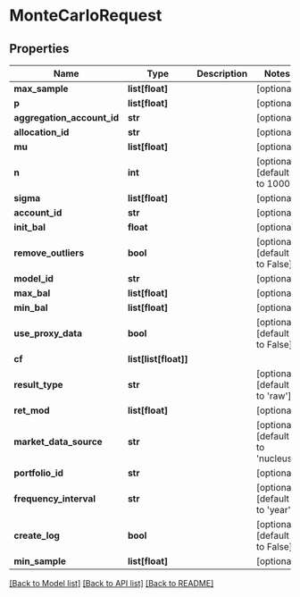 # MonteCarloRequest

## Properties
Name | Type | Description | Notes
------------ | ------------- | ------------- | -------------
**max_sample** | **list[float]** |  | [optional] 
**p** | **list[float]** |  | [optional] 
**aggregation_account_id** | **str** |  | [optional] 
**allocation_id** | **str** |  | [optional] 
**mu** | **list[float]** |  | [optional] 
**n** | **int** |  | [optional] [default to 1000]
**sigma** | **list[float]** |  | [optional] 
**account_id** | **str** |  | [optional] 
**init_bal** | **float** |  | [optional] 
**remove_outliers** | **bool** |  | [optional] [default to False]
**model_id** | **str** |  | [optional] 
**max_bal** | **list[float]** |  | [optional] 
**min_bal** | **list[float]** |  | [optional] 
**use_proxy_data** | **bool** |  | [optional] [default to False]
**cf** | **list[list[float]]** |  | 
**result_type** | **str** |  | [optional] [default to 'raw']
**ret_mod** | **list[float]** |  | [optional] 
**market_data_source** | **str** |  | [optional] [default to 'nucleus']
**portfolio_id** | **str** |  | [optional] 
**frequency_interval** | **str** |  | [optional] [default to 'year']
**create_log** | **bool** |  | [optional] [default to False]
**min_sample** | **list[float]** |  | [optional] 

[[Back to Model list]](../README.md#documentation-for-models) [[Back to API list]](../README.md#documentation-for-api-endpoints) [[Back to README]](../README.md)


